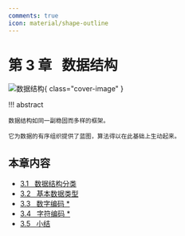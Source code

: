 ```yaml
---
comments: true
icon: material/shape-outline
---
```


# 第 3 章 &nbsp; 数据结构

![数据结构](../assets/covers/chapter_data_structure.jpg){ class="cover-image" }

!!! abstract

    数据结构如同一副稳固而多样的框架。
    
    它为数据的有序组织提供了蓝图，算法得以在此基础上生动起来。

## 本章内容

- [3.1 &nbsp; 数据结构分类](classification_of_data_structure.md)
- [3.2 &nbsp; 基本数据类型](basic_data_types.md)
- [3.3 &nbsp; 数字编码 *](number_encoding.md)
- [3.4 &nbsp; 字符编码 *](character_encoding.md)
- [3.5 &nbsp; 小结](summary.md)
